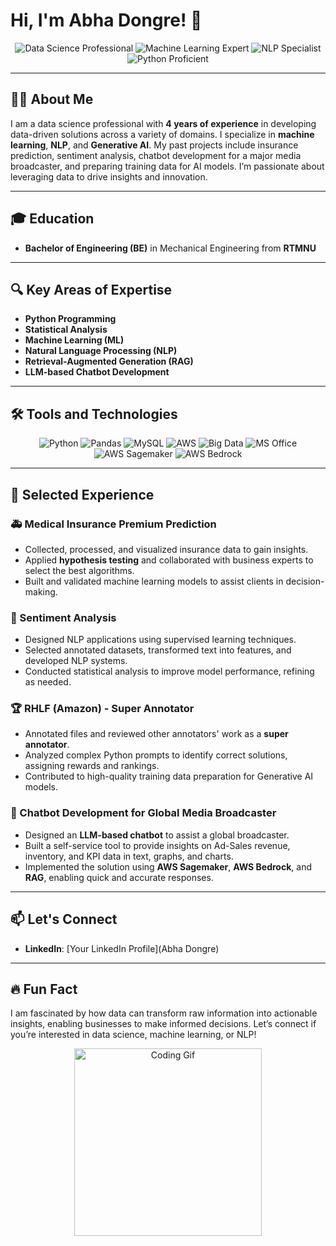 # Hi, I'm Abha Dongre! 👋

<div align="center">
  <img src="https://img.shields.io/badge/Data%20Science-Professional-blue" alt="Data Science Professional"/>
  <img src="https://img.shields.io/badge/Machine%20Learning-Expert-yellow" alt="Machine Learning Expert"/>
  <img src="https://img.shields.io/badge/Natural%20Language%20Processing-Specialist-orange" alt="NLP Specialist"/>
  <img src="https://img.shields.io/badge/Python-Proficient-green" alt="Python Proficient"/>
</div>

---

## 👩‍💼 About Me
I am a data science professional with **4 years of experience** in developing data-driven solutions across a variety of domains. I specialize in **machine learning**, **NLP**, and **Generative AI**. My past projects include insurance prediction, sentiment analysis, chatbot development for a major media broadcaster, and preparing training data for AI models. I’m passionate about leveraging data to drive insights and innovation.

---

## 🎓 Education
- **Bachelor of Engineering (BE)** in Mechanical Engineering from **RTMNU**

---

## 🔍 Key Areas of Expertise
- **Python Programming**
- **Statistical Analysis**
- **Machine Learning (ML)**
- **Natural Language Processing (NLP)**
- **Retrieval-Augmented Generation (RAG)**
- **LLM-based Chatbot Development**

---

## 🛠️ Tools and Technologies
<div align="center">
  <img src="https://img.shields.io/badge/Language-Python-blue" alt="Python"/>
  <img src="https://img.shields.io/badge/Library-Pandas-green" alt="Pandas"/>
  <img src="https://img.shields.io/badge/Database-MySQL-orange" alt="MySQL"/>
  <img src="https://img.shields.io/badge/Cloud-AWS-yellow" alt="AWS"/>
  <img src="https://img.shields.io/badge/Big%20Data-Basic-yellow" alt="Big Data"/>
  <img src="https://img.shields.io/badge/Tools-MS%20Office-blue" alt="MS Office"/>
  <img src="https://img.shields.io/badge/ML-AWS%20Sagemaker-orange" alt="AWS Sagemaker"/>
  <img src="https://img.shields.io/badge/LLM-AWS%20Bedrock-blue" alt="AWS Bedrock"/>
</div>

---

## 💼 Selected Experience

### 🚑 Medical Insurance Premium Prediction
- Collected, processed, and visualized insurance data to gain insights.
- Applied **hypothesis testing** and collaborated with business experts to select the best algorithms.
- Built and validated machine learning models to assist clients in decision-making.

### 📝 Sentiment Analysis
- Designed NLP applications using supervised learning techniques.
- Selected annotated datasets, transformed text into features, and developed NLP systems.
- Conducted statistical analysis to improve model performance, refining as needed.

### 🏆 RHLF (Amazon) - Super Annotator
- Annotated files and reviewed other annotators' work as a **super annotator**.
- Analyzed complex Python prompts to identify correct solutions, assigning rewards and rankings.
- Contributed to high-quality training data preparation for Generative AI models.

### 🤖 Chatbot Development for Global Media Broadcaster
- Designed an **LLM-based chatbot** to assist a global broadcaster.
- Built a self-service tool to provide insights on Ad-Sales revenue, inventory, and KPI data in text, graphs, and charts.
- Implemented the solution using **AWS Sagemaker**, **AWS Bedrock**, and **RAG**, enabling quick and accurate responses.

---

## 📫 Let's Connect
- **LinkedIn**: [Your LinkedIn Profile](Abha Dongre)


---

## 🔥 Fun Fact
I am fascinated by how data can transform raw information into actionable insights, enabling businesses to make informed decisions. Let’s connect if you’re interested in data science, machine learning, or NLP!

<div align="center">
  <img src="https://media.giphy.com/media/26xBwdIuRJiAIqHwA/giphy.gif" width="300" alt="Coding Gif"/>
</div>

